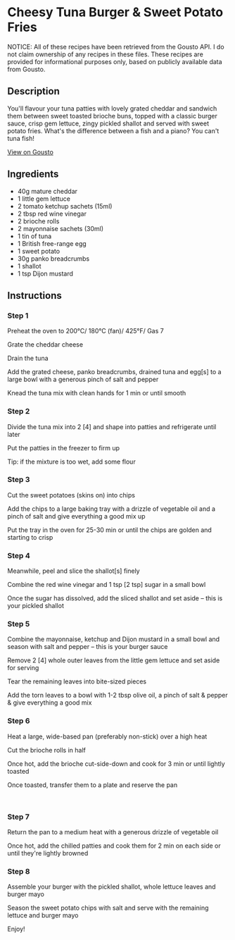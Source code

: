 # Cheesy Tuna Burger & Sweet Potato Fries

NOTICE: All of these recipes have been retrieved from the Gousto API. I do not claim ownership of any recipes in these files. These recipes are provided for informational purposes only, based on publicly available data from Gousto.

## Description

You'll flavour your tuna patties with lovely grated cheddar and sandwich them between sweet toasted brioche buns, topped with a  classic burger sauce, crisp gem lettuce, zingy pickled shallot and served with sweet potato fries. What's the difference between a fish and a piano? You can't tuna fish! 

[View on Gousto](https://www.gousto.co.uk/recipes/cookbook/cheesy-tuna-burger-sweet-potato-fries)

## Ingredients

- 40g mature cheddar 
- 1 little gem lettuce
- 2 tomato ketchup sachets (15ml)
- 2 tbsp red wine vinegar 
- 2 brioche rolls
- 2 mayonnaise sachets (30ml)
- 1 tin of tuna 
- 1 British free-range egg
- 1 sweet potato
- 30g panko breadcrumbs
- 1 shallot
- 1 tsp Dijon mustard 

## Instructions


### Step 1

Preheat the oven to 200&deg;C/ 180&deg;C (fan)/ 425&deg;F/ Gas 7


Grate the cheddar cheese&nbsp;


Drain the&nbsp;tuna


Add the grated cheese, panko breadcrumbs, drained tuna and egg<span class="text-danger">[s]</span> to a large bowl with a generous pinch of salt and pepper&nbsp;


Knead&nbsp;the tuna mix with clean hands for 1 min or until smooth


### Step 2

Divide the tuna mix into 2 <span class="text-danger">[4] </span>and shape<span class="text-danger">&nbsp;</span>into patties and refrigerate until later


Put the patties in the freezer to firm up


Tip: if the mixture is too wet, add some flour


### Step 3

Cut the sweet potatoes (skins on) into chips


Add the chips to a large baking tray with a drizzle of vegetable oil and a pinch of salt&nbsp;and give everything a good mix up&nbsp;


Put the tray in the oven for 25-30 min or until the chips are golden and starting to crisp


### Step 4

Meanwhile, peel and slice the shallot<span class="text-danger">[s]</span> finely


Combine the red wine vinegar and 1 tsp <span class="text-danger">[2 tsp]</span> sugar in a small bowl&nbsp;


Once the sugar has&nbsp;dissolved, add the sliced shallot and set aside &ndash; this is your pickled shallot


### Step 5

Combine the mayonnaise, ketchup and Dijon mustard in a small bowl and season with salt and pepper&nbsp;&ndash; this is your burger&nbsp;sauce


Remove 2<span class="text-danger"> [4]</span>&nbsp;whole outer leaves from the little gem lettuce and set aside for serving


Tear the remaining leaves into bite-sized pieces


Add the torn leaves to a bowl with 1-2 tbsp olive oil, a pinch of&nbsp;salt&nbsp;&amp;&nbsp;pepper &amp;&nbsp;give everything a good mix&nbsp;


### Step 6

Heat a large, wide-based pan (preferably non-stick) over a high heat


Cut the brioche rolls&nbsp;in half&nbsp;


Once&nbsp;hot, add the brioche cut-side-down and cook for 3 min or until lightly toasted&nbsp;


Once toasted, transfer them to a plate and reserve the pan


&nbsp;


### Step 7

Return the pan to a medium heat with a generous drizzle of&nbsp;vegetable oil


Once hot, add the chilled&nbsp;patties and cook them for 2 min on each side or until they're lightly browned

### Step 8

Assemble your burger&nbsp;with the pickled shallot, whole lettuce leaves and burger mayo


Season the sweet potato chips with salt and serve with the&nbsp;remaining lettuce and burger mayo&nbsp;


Enjoy!

